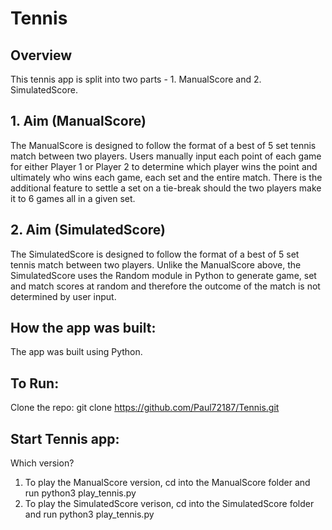 # Tennis

## Overview
This tennis app is split into two parts - 1. ManualScore and 2. SimulatedScore.

## 1. Aim (ManualScore)
The ManualScore is designed to follow the format of a best of 5 set tennis match between two players. Users manually input each point of each game for either Player 1 or Player 2 to determine which player wins the point and ultimately who wins each game, each set and the entire match. There is the additional feature to settle a set on a tie-break should the two players make it to 6 games all in a given set.

## 2. Aim (SimulatedScore)
The SimulatedScore is designed to follow the format of a best of 5 set tennis match between two players. Unlike the ManualScore above, the SimulatedScore uses the Random module in Python to generate game, set and match scores at random and therefore the outcome of the match is not determined by user input.

## How the app was built:
The app was built using Python.

## To Run:
Clone the repo: git clone https://github.com/Paul72187/Tennis.git

## Start Tennis app:
Which version?
1. To play the ManualScore version, cd into the ManualScore folder and run python3 play_tennis.py
2. To play the SimulatedScore verison, cd into the SimulatedScore folder and run python3 play_tennis.py

